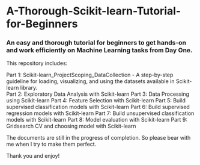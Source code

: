 # A-Thorough-Scikit-learn-Tutorial-for-Beginners
### An easy and thorough tutorial for beginners to get hands-on and work efficiently on Machine Learning tasks from Day One.

This repository includes:

Part 1: Scikit-learn_ProjectScoping_DataCollection - A step-by-step guideline for loading, visualizing, and using the datasets available in Scikit-learn library.  
Part 2: Exploratory Data Analysis with Scikit-learn
Part 3: Data Processing using Scikit-learn
Part 4: Feature Selection with Scikit-learn
Part 5: Build supervised classification models with Scikit-learn
Part 6: Build supervised regression models with Scikit-learn
Part 7: Build unsupervised classification models with Scikit-learn
Part 8: Model evaluation with Scikit-learn
Part 9: Gridsearch CV and choosing model with Scikit-learn

The documents are still in the progress of completion. So please bear with me when I try to make them perfect.

Thank you and enjoy!
